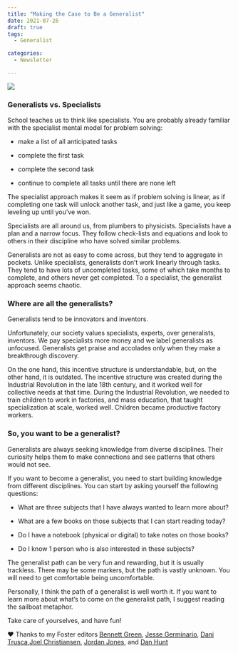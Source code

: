 ```yaml
---
title: "Making the Case to Be a Generalist"
date: 2021-07-26
draft: true
tags:
  - Generalist

categories:
  - Newsletter

---
```

![](https://raw.githubusercontent.com/RikaSukenik/digitalgarden/master/uPic/forest.jpeg)
### Generalists vs. Specialists
School teaches us to think like specialists. You are probably already familiar with the specialist mental model for problem solving:

* make a list of all anticipated tasks

* complete the first task

* complete the second task

* continue to complete all tasks until there are none left

The specialist approach makes it seem as if problem solving is linear, as if completing one task will unlock another task, and just like a game, you keep leveling up until you’ve won.

Specialists are all around us, from plumbers to physicists. Specialists have a plan and a narrow focus. They follow check-lists and equations and look to others in their discipline who have solved similar problems.

Generalists are not as easy to come across, but they tend to aggregate in pockets. Unlike specialists, generalists don’t work linearly through tasks. They tend to have lots of uncompleted tasks, some of which take months to complete, and others never get completed. To a specialist, the generalist approach seems chaotic.

### Where are all the generalists?
Generalists tend to be innovators and inventors.

Unfortunately, our society values specialists, experts, over generalists, inventors. We pay specialists more money and we label generalists as unfocused. Generalists get praise and accolades only when they make a breakthrough discovery.

On the one hand, this incentive structure is understandable, but, on the other hand, it is outdated. The incentive structure was created during the Industrial Revolution in the late 18th century, and it worked well for collective needs at that time. During the Industrial Revolution, we needed to train children to work in factories, and mass education, that taught specialization at scale, worked well. Children became productive factory workers.

### So, you want to be a generalist?
Generalists are always seeking knowledge from diverse disciplines. Their curiosity helps them to make connections and see patterns that others would not see.

If you want to become a generalist, you need to start building knowledge from different disciplines. You can start by asking yourself the following questions:

* What are three subjects that I have always wanted to learn more about?

* What are a few books on those subjects that I can start reading today?

* Do I have a notebook (physical or digital) to take notes on those books?

* Do I know 1 person who is also interested in these subjects?

The generalist path can be very fun and rewarding, but it is usually trackless. There may be some markers, but the path is vastly unknown. You will need to get comfortable being uncomfortable.

Personally, I think the path of a generalist is well worth it. If you want to learn more about what’s to come on the generalist path, I suggest reading the sailboat metaphor.

Take care of yourselves, and have fun!

❤️ Thanks to my Foster editors [Bennett Green](https://bennettgreen.com/), [Jesse Germinario](https://twitter.com/jgerminario?ref_src=twsrc%5Egoogle%7Ctwcamp%5Eserp%7Ctwgr%5Eauthor), [Dani Trusca](https://danitrusca.com/),[Joel Christiansen](https://joelc.io/), [Jordan Jones](https://twitter.com/j_taylorjones), and [Dan Hunt](https://danhunt.substack.com/)
